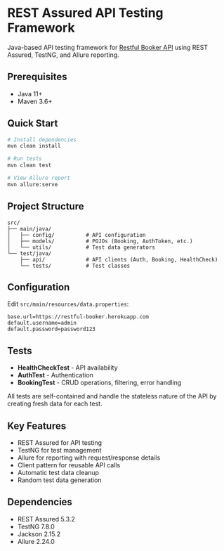 # REST Assured API Testing Framework

Java-based API testing framework for [Restful Booker API](https://restful-booker.herokuapp.com/apidoc/index.html) using REST Assured, TestNG, and Allure reporting.

## Prerequisites

- Java 11+
- Maven 3.6+

## Quick Start

```bash
# Install dependencies
mvn clean install

# Run tests
mvn clean test

# View Allure report
mvn allure:serve
```

## Project Structure

```
src/
├── main/java/
│   ├── config/          # API configuration
│   ├── models/          # POJOs (Booking, AuthToken, etc.)
│   └── utils/           # Test data generators
└── test/java/
    ├── api/             # API clients (Auth, Booking, HealthCheck)
    └── tests/           # Test classes
```

## Configuration

Edit `src/main/resources/data.properties`:

```properties
base.url=https://restful-booker.herokuapp.com
default.username=admin
default.password=password123
```

## Tests

- **HealthCheckTest** - API availability
- **AuthTest** - Authentication
- **BookingTest** - CRUD operations, filtering, error handling

All tests are self-contained and handle the stateless nature of the API by creating fresh data for each test.

## Key Features

- REST Assured for API testing
- TestNG for test management
- Allure for reporting with request/response details
- Client pattern for reusable API calls
- Automatic test data cleanup
- Random test data generation

## Dependencies

- REST Assured 5.3.2
- TestNG 7.8.0
- Jackson 2.15.2
- Allure 2.24.0

